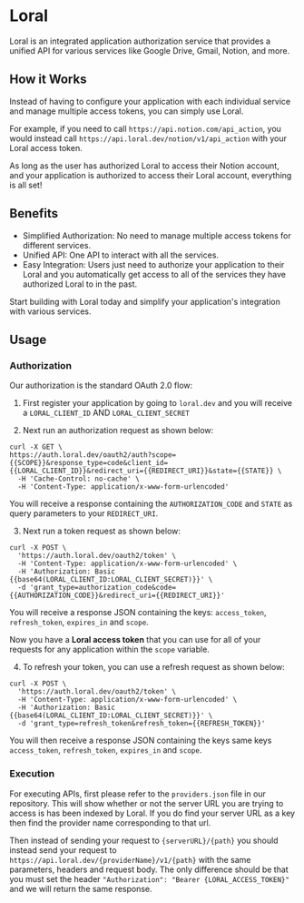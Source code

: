 # Loral

Loral is an integrated application authorization service that provides a unified API for various services like Google Drive, Gmail, Notion, and more.

## How it Works

Instead of having to configure your application with each individual service and manage multiple access tokens, you can simply use Loral.

For example, if you need to call `https://api.notion.com/api_action`, you would instead call `https://api.loral.dev/notion/v1/api_action` with your Loral access token.

As long as the user has authorized Loral to access their Notion account, and your application is authorized to access their Loral account, everything is all set!

## Benefits

- Simplified Authorization: No need to manage multiple access tokens for different services.
- Unified API: One API to interact with all the services.
- Easy Integration: Users just need to authorize your application to their Loral and you automatically get access to all of the services they have authorized Loral to in the past.

Start building with Loral today and simplify your application's integration with various services.

## Usage

### Authorization

Our authorization is the standard OAuth 2.0 flow:

1. First register your application by going to `loral.dev` and you will receive a `LORAL_CLIENT_ID` AND `LORAL_CLIENT_SECRET`

2. Next run an authorization request as shown below:

```
curl -X GET \
https://auth.loral.dev/oauth2/auth?scope={{SCOPE}}&response_type=code&client_id={{LORAL_CLIENT_ID}}&redirect_uri={{REDIRECT_URI}}&state={{STATE}} \
  -H 'Cache-Control: no-cache' \
  -H 'Content-Type: application/x-www-form-urlencoded'
```

You will receive a response containing the `AUTHORIZATION_CODE` and `STATE` as query parameters to your `REDIRECT_URI`.

3. Next run a token request as shown below:

```
curl -X POST \
  'https://auth.loral.dev/oauth2/token' \
  -H 'Content-Type: application/x-www-form-urlencoded' \
  -H 'Authorization: Basic {{base64(LORAL_CLIENT_ID:LORAL_CLIENT_SECRET)}}' \
  -d 'grant_type=authorization_code&code={{AUTHORIZATION_CODE}}&redirect_uri={{REDIRECT_URI}}'
```

You will receive a response JSON containing the keys: `access_token`, `refresh_token`, `expires_in` and `scope`.

Now you have a **Loral access token** that you can use for all of your requests for any application within the `scope` variable.

4. To refresh your token, you can use a refresh request as shown below:

```
curl -X POST \
  'https://auth.loral.dev/oauth2/token' \
  -H 'Content-Type: application/x-www-form-urlencoded' \
  -H 'Authorization: Basic {{base64(LORAL_CLIENT_ID:LORAL_CLIENT_SECRET)}}' \
  -d 'grant_type=refresh_token&refresh_token={{REFRESH_TOKEN}}'
```

You will then receive a response JSON containing the keys same keys `access_token`, `refresh_token`, `expires_in` and `scope`.

### Execution

For executing APIs, first please refer to the `providers.json` file in our repository. This will show whether or not the server URL you are trying to access is has been indexed by Loral. If you do find your server URL as a key then find the provider name corresponding to that url.

Then instead of sending your request to `{serverURL}/{path}` you should instead send your request to `https://api.loral.dev/{providerName}/v1/{path}` with the same parameters, headers and request body. The only difference should be that you must set the header `"Authorization": "Bearer {LORAL_ACCESS_TOKEN}"` and we will return the same response.
